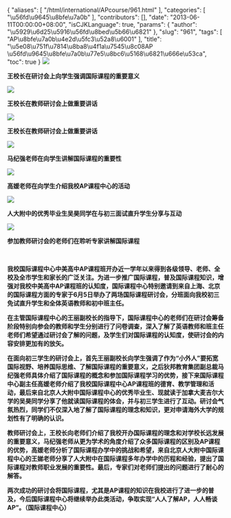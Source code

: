 {
    "aliases": [
        "/html/international/APcourse/961.html"
    ],
    "categories": [
        "\u56fd\u9645\u8bfe\u7a0b"
    ],
    "contributors": [],
    "date": "2013-06-11T00:00:00+08:00",
    "isCJKLanguage": true,
    "params": {
        "author": "\u5929\u6d25\u5916\u56fd\u8bed\u5b66\u6821"
    },
    "slug": "961",
    "tags": [
        "AP\u8bfe\u7a0b\u4e2d\u5fc3\u52a8\u6001"
    ],
    "title": "\u5e08\u751f\u7814\u8ba8\u4f1a\u7545\u8c08AP  \u56fd\u9645\u8bfe\u7a0b\u77e5\u8bc6\u5168\u6821\u666e\u53ca",
    "toc": true
}
![](https://cdn.tfls.online/mirror/full/e30bfbc518f79bb1a2f24bb80b531b91d0f23df3.jpg)

**王校长在研讨会上向学生强调国际课程的重要意义**

**![](https://cdn.tfls.online/mirror/full/4ac4392336e72078534ed9e250aa108c75d5f83c.jpg)**

**王校长在教师研讨会上做重要讲话**

**![](https://cdn.tfls.online/mirror/full/f921c1a17ca86d7157363a2787639e66ba04afe3.jpg)**

**王校长在教师研讨会上做重要讲话**

**![](https://cdn.tfls.online/mirror/full/8082b8b389f0ebb9ad99d6252c0f1d14cd306c32.jpg)**

**马纪强老师在向学生讲解国际课程的重要性**

**![](https://cdn.tfls.online/mirror/full/20d76adc5544028d506c6ad05bc74b30f28e3b46.jpg)**

**高媛老师在向学生介绍我校AP课程中心的活动**

**![](https://cdn.tfls.online/mirror/full/f8c28e33d9979c5ce34f7793e39ca94c59d80942.jpg)**

**人大附中的优秀毕业生吴昊同学在与初三面试直升学生分享与互动**

**![](https://cdn.tfls.online/mirror/full/35bbfa83376ba824944e389a42f275687acd93ba.jpg)**

**参加教师研讨会的老师们在聆听专家讲解国际课程**

 

**我校国际课程中心中美高中AP课程班开办近一学年以来得到各级领导、老师、全校及全市学生和家长的广泛关注。为进一步推广国际课程，普及国际课程知识，增强对我校中美高中AP课程班的认知度，国际课程中心特别邀请到来自上海、北京的国际课程方面的专家于6月5日举办了两场国际课程研讨会，分班面向我校初三免试直升学生和全体英语教师和初中班主任。**

**在主管国际课程中心的王丽副校长的指导下，国际课程中心的老师们在研讨会筹备阶段特别向参会的教师和学生分别进行了问卷调查，深入了解了英语教师和班主任老师们希望通过研讨会了解的问题，及学生们对国际课程的认知度，使研讨会的内容安排更加有的放矢。**

**在面向初三学生的研讨会上，首先王丽副校长向学生强调了作为“小外人”要拓宽国际视野、培养国际思维、了解国际课程的重要意义，之后狄邦教育集团副总裁马纪强老师具体介绍了国际课程的概念和参加国际课程学习的优势，接下来国际课程中心副主任高媛老师介绍了我校国际课程中心AP课程班的德育、教学管理和活动，最后来自北京人大附中国际课程中心的优秀毕业生、现就读于加拿大麦吉尔大学的吴昊同学分享了他就读国际课程的体会，并与初三学生进行了互动。研讨会气氛热烈，同学们不仅深入地了解了国际课程的理念和知识，更对申请海外大学的规划性有了明确的认识。**

**教师研讨会上，王校长向老师们介绍了我校开办国际课程的理念和对学校长远发展的重要意义，马纪强老师从更为学术的角度介绍了众多国际课程的区别及AP课程的优势，高媛老师分析了国际课程办学中的挑战和希望，来自北京人大附中国际课程中心的王娣老师分享了人大附中在国际课程多年办学中的历程和经验，提出了国际课程对教师职业发展的重要性。最后，专家们对老师们提出的问题进行了耐心的解答。** 

**两次成功的研讨会将国际课程，尤其是AP课程的知识在我校进行了进一步的普及，今后国际课程中心将继续举办此类活动，争取实现“人人了解AP，人人畅谈AP”。（国际课程中心）**

